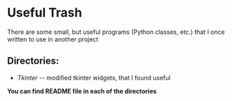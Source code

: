 # Useful Trash
There are some small, but useful programs (Python classes, etc.) that I once written to use in another project

## Directories:
* *Tkinter* -- modified tkinter widgets, that I found useful

**You can find README file in each of the directories**
